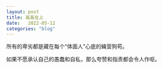 ```yaml
---
layout: post
title: 高高在上
date:   2022-05-12
categories: "blog"
---
```


所有的卑劣都是藏在每个“体面人”心底的蝇营狗苟。 

如果不愿承认自己的愚蠢和自私，那么夸赞和指责都会令人作呕。




